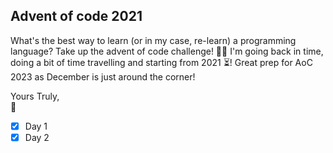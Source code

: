 ## Advent of code 2021
What's the best way to learn (or in my case, re-learn) a programming language? Take up the advent of code challenge! 🎄🎅
I'm going back in time, doing a bit of time travelling and starting from 2021 ⏳! Great prep for AoC 2023 as December is just around the corner! 

Yours Truly,
<br>
🐇

- [x] Day 1
- [x] Day 2
